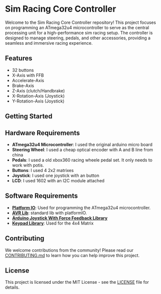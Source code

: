 # Sim Racing Core Controller

Welcome to the Sim Racing Core Controller repository! This project focuses on programming an ATmega32u4 microcontroller to serve as the central processing unit for a high-performance sim racing setup. The controller is designed to manage steering, pedals, and other accessories, providing a seamless and immersive racing experience.

## Features

- 32 buttons
- X-Axis with FFB
- Accelerate-Axis
- Brake-Axis
- Z-Axis (clutch/Handbrake)
- X-Rotation-Axis (Joystick)
- Y-Rotation-Axis (Joystick)



## Getting Started



## Hardware Requirements

- **ATmega32u4 Microcontroller**: I used the original arduino micro board
- **Steering Wheel**: I used a cheap optical encoder with A and B line from china
- **Pedals**: I used a old xbox360 racing wheele pedal set. It only needs to work with potis.
- **Buttons**: I used 4 2x2 matrixes
- **Joystick**: I used one joystick with an button
- **LCD**: I used 1602 with an I2C module attached

## Software Requirements

- [**Platform IO**](https://platformio.org/install/ide?install=vscode): Used for programming the ATmega32u4 microcontroller.
- [**AVR Lib**](https://github.com/avrdudes/avr-libc.git): standard lib with platformIO.
- [**Arduino Joystick With Force Feedback Library**](https://github.com/YukMingLaw/ArduinoJoystickWithFFBLibrary.git)
- [**Keypad Library**](https://github.com/Chris--A/Keypad.git): Used for the 4x4 Matrix

## Contributing

We welcome contributions from the community! Please read our [CONTRIBUTING.md](CONTRIBUTING.md) to learn how you can help improve this project.

## License

This project is licensed under the MIT License - see the [LICENSE](LICENSE) file for details.
